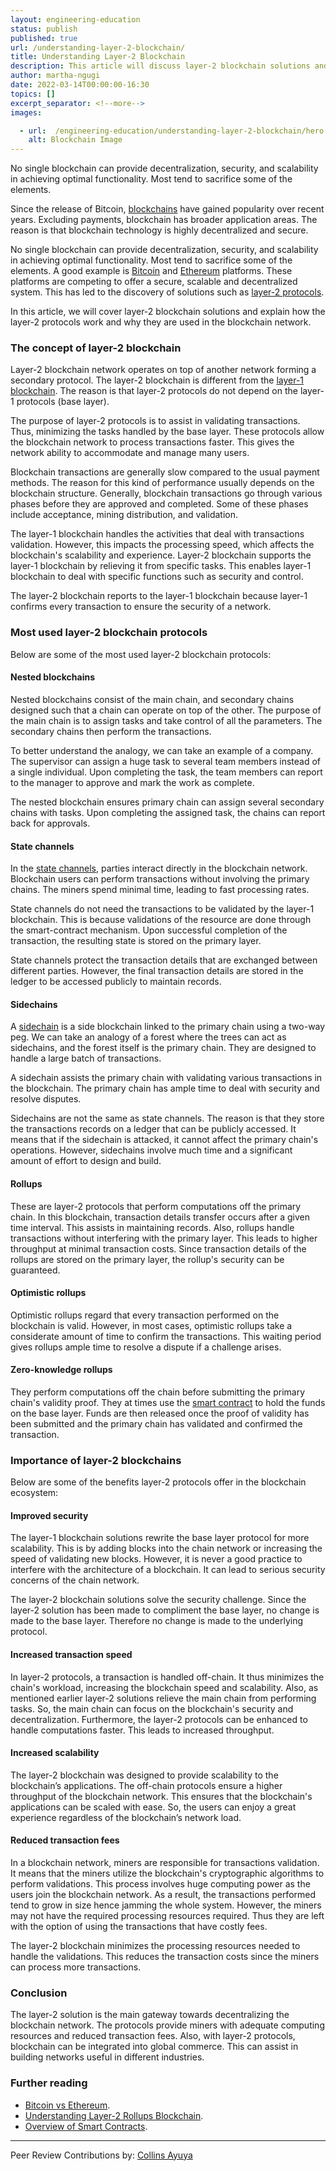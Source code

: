 ```yaml
---
layout: engineering-education
status: publish
published: true
url: /understanding-layer-2-blockchain/
title: Understanding Layer-2 Blockchain
description: This article will discuss layer-2 blockchain solutions and explain the working and uses of layer-2 protocols in a blockchain network.
author: martha-ngugi
date: 2022-03-14T00:00:00-16:30
topics: []
excerpt_separator: <!--more-->
images:

  - url:  /engineering-education/understanding-layer-2-blockchain/hero.jpg
    alt: Blockchain Image
---
```

No single blockchain can provide decentralization, security, and scalability in achieving optimal functionality. Most tend to sacrifice some of the elements.
<!--more-->
Since the release of Bitcoin, [blockchains](https://www.ibm.com/topics/what-is-blockchain) have gained popularity over recent years. Excluding payments, blockchain has broader application areas. The reason is that blockchain technology is highly decentralized and secure.

No single blockchain can provide decentralization, security, and scalability in achieving optimal functionality. Most tend to sacrifice some of the elements. A good example is [Bitcoin](https://bitcoin.org/en/) and [Ethereum](https://ethereum.org/en/) platforms. These platforms are competing to offer a secure, scalable and decentralized system. This has led to the discovery of solutions such as [layer-2 protocols](https://academy.binance.com/en/glossary/layer-2).

In this article, we will cover layer-2 blockchain solutions and explain how the layer-2 protocols work and why they are used in the blockchain network.

### The concept of layer-2 blockchain
Layer-2 blockchain network operates on top of another network forming a secondary protocol. The layer-2 blockchain is different from the [layer-1 blockchain](https://www.binance.com/en/blog/fiat/layer-1-blockchain-tokens-everything-you-need-to-know-421499824684903155). The reason is that layer-2 protocols do not depend on the layer-1 protocols (base layer).

The purpose of layer-2 protocols is to assist in validating transactions. Thus, minimizing the tasks handled by the base layer. These protocols allow the blockchain network to process transactions faster. This gives the network ability to accommodate and manage many users.

Blockchain transactions are generally slow compared to the usual payment methods. The reason for this kind of performance usually depends on the blockchain structure. Generally, blockchain transactions go through various phases before they are approved and completed. Some of these phases include acceptance, mining distribution, and validation.

The layer-1 blockchain handles the activities that deal with transactions validation. However, this impacts the processing speed, which affects the blockchain's scalability and experience. Layer-2 blockchain supports the layer-1 blockchain by relieving it from specific tasks. This enables layer-1 blockchain to deal with specific functions such as security and control.

The layer-2 blockchain reports to the layer-1 blockchain because layer-1 confirms every transaction to ensure the security of a network.

### Most used layer-2 blockchain protocols
Below are some of the most used layer-2 blockchain protocols:

#### Nested blockchains
Nested blockchains consist of the main chain, and secondary chains designed such that a chain can operate on top of the other. The purpose of the main chain is to assign tasks and take control of all the parameters. The secondary chains then perform the transactions.

To better understand the analogy, we can take an example of a company. The supervisor can assign a huge task to several team members instead of a single individual. Upon completing the task, the team members can report to the manager to approve and mark the work as complete.

The nested blockchain ensures primary chain can assign several secondary chains with tasks. Upon completing the assigned task, the chains can report back for approvals.

#### State channels
In the [state channels](https://www.talentica.com/blogs/state-channels-an-introduction-to-off-chain-transactions/), parties interact directly in the blockchain network. Blockchain users can perform transactions without involving the primary chains. The miners spend minimal time, leading to fast processing rates.

State channels do not need the transactions to be validated by the layer-1 blockchain. This is because validations of the resource are done through the smart-contract mechanism. Upon successful completion of the transaction, the resulting state is stored on the primary layer.

State channels protect the transaction details that are exchanged between different parties. However, the final transaction details are stored in the ledger to be accessed publicly to maintain records.

#### Sidechains
A [sidechain](https://komodoplatform.com/en/academy/blockchain-sidechain/) is a side blockchain linked to the primary chain using a two-way peg. We can take an analogy of a forest where the trees can act as sidechains, and the forest itself is the primary chain. They are designed to handle a large batch of transactions. 

A sidechain assists the primary chain with validating various transactions in the blockchain. The primary chain has ample time to deal with security and resolve disputes.

Sidechains are not the same as state channels. The reason is that they store the transactions records on a ledger that can be publicly accessed. It means that if the sidechain is attacked, it cannot affect the primary chain's operations. However, sidechains involve much time and a significant amount of effort to design and build.

#### Rollups
These are layer-2 protocols that perform computations off the primary chain. In this blockchain, transaction details transfer occurs after a given time interval. This assists in maintaining records. Also, rollups handle transactions without interfering with the primary layer. This leads to higher throughput at minimal transaction costs. Since transaction details of the rollups are stored on the primary layer, the rollup's security can be guaranteed.

#### Optimistic rollups
Optimistic rollups regard that every transaction performed on the blockchain is valid. However, in most cases, optimistic rollups take a considerate amount of time to confirm the transactions. This waiting period gives rollups ample time to resolve a dispute if a challenge arises.

#### Zero-knowledge rollups
They perform computations off the chain before submitting the primary chain's validity proof. They at times use the [smart contract](https://www.ibm.com/topics/smart-contracts) to hold the funds on the base layer. Funds are then released once the proof of validity has been submitted and the primary chain has validated and confirmed the transaction.

### Importance of layer-2 blockchains
Below are some of the benefits layer-2 protocols offer in the blockchain ecosystem:

#### Improved security
The layer-1 blockchain solutions rewrite the base layer protocol for more scalability. This is by adding blocks into the chain network or increasing the speed of validating new blocks. However, it is never a good practice to interfere with the architecture of a blockchain. It can lead to serious security concerns of the chain network. 

The layer-2 blockchain solutions solve the security challenge. Since the layer-2 solution has been made to compliment the base layer, no change is made to the base layer. Therefore no change is made to the underlying protocol.

#### Increased transaction speed
In layer-2 protocols, a transaction is handled off-chain. It thus minimizes the chain's workload, increasing the blockchain speed and scalability. Also, as mentioned earlier layer-2 solutions relieve the main chain from performing tasks. So, the main chain can focus on the blockchain's security and decentralization. Furthermore, the layer-2 protocols can be enhanced to handle computations faster. This leads to increased throughput.

#### Increased scalability
The layer-2 blockchain was designed to provide scalability to the blockchain’s applications. The off-chain protocols ensure a higher throughput of the blockchain network. This ensures that the blockchain's applications can be scaled with ease. So, the users can enjoy a great experience regardless of the blockchain’s network load.

#### Reduced transaction fees
In a blockchain network, miners are responsible for transactions validation. It means that the miners utilize the blockchain's cryptographic algorithms to perform validations. This process involves huge computing power as the users join the blockchain network. As a result, the transactions performed tend to grow in size hence jamming the whole system. However, the miners may not have the required processing resources required. Thus they are left with the option of using the transactions that have costly fees.

The layer-2 blockchain minimizes the processing resources needed to handle the validations. This reduces the transaction costs since the miners can process more transactions.

### Conclusion
The layer-2 solution is the main gateway towards decentralizing the blockchain network. The protocols provide miners with adequate computing resources and reduced transaction fees. Also, with layer-2 protocols, blockchain can be integrated into global commerce. This can assist in building networks useful in different industries. 

### Further reading
- [Bitcoin vs Ethereum](https://www.simplilearn.com/tutorials/blockchain-tutorial/ethereum-vs-bitcoin).
- [Understanding Layer-2 Rollups Blockchain](https://ethereum.org/en/developers/docs/scaling/layer-2-rollups/).
- [Overview of Smart Contracts](https://ethereum.org/en/developers/docs/smart-contracts/).

---
Peer Review Contributions by: [Collins Ayuya](https://www.section.io/engineering-education/authors/collins-ayuya/)
